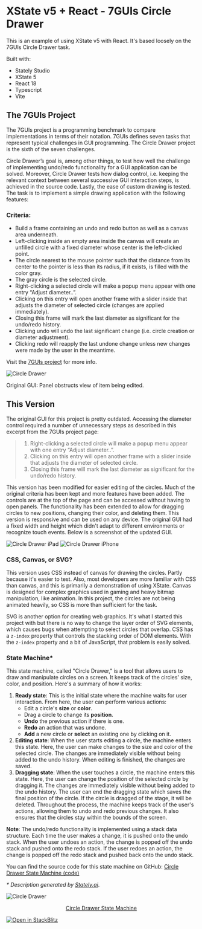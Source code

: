 # XState v5 + React - 7GUIs Circle Drawer

This is an example of using XState v5 with React. It's based loosely on the 7GUIs Circle Drawer task.

Built with:

- Stately Studio
- XState 5
- React 18
- Typescript
- Vite

## The 7GUIs Project

The 7GUIs project is a programming benchmark to compare implementations in terms of their notation. 7GUIs defines seven tasks that represent typical challenges in GUI programming. The Circle Drawer project is the sixth of the seven challenges.

Circle Drawer’s goal is, among other things, to test how well the challenge of implementing undo/redo functionality for a GUI application can be solved. Moreover, Circle Drawer tests how dialog control, i.e. keeping the relevant context between several successive GUI interaction steps, is achieved in the source code. Lastly, the ease of custom drawing is tested. The task is to implement a simple drawing application with the following features:

### Criteria:

- Build a frame containing an undo and redo button as well as a canvas area underneath.
- Left-clicking inside an empty area inside the canvas will create an unfilled circle with a fixed diameter whose center is the left-clicked point.
- The circle nearest to the mouse pointer such that the distance from its center to the pointer is less than its radius, if it exists, is filled with the color gray.
- The gray circle is the selected circle.
- Right-clicking a selected circle will make a popup menu appear with one entry “Adjust diameter..”.
- Clicking on this entry will open another frame with a slider inside that adjusts the diameter of selected circle (changes are applied immediately).
- Closing this frame will mark the last diameter as significant for the undo/redo history.
- Clicking undo will undo the last significant change (i.e. circle creation or diameter adjustment).
- Clicking redo will reapply the last undone change unless new changes were made by the user in the meantime.

Visit the [7GUIs project](https://eugenkiss.github.io/7guis/tasks#circle "Circle Drawer") for more info.

<img src="public/original-circle-drawer.png" alt="Circle Drawer" />

Original GUI: Panel obstructs view of item being edited.

## This Version

The original GUI for this project is pretty outdated. Accessing the diameter control required a number of unnecessary steps as described in this excerpt from the 7GUIs project page:

> 1. Right-clicking a selected circle will make a popup menu appear with one entry “Adjust diameter..”.
> 2. Clicking on this entry will open another frame with a slider inside that adjusts the diameter of selected circle.
> 3. Closing this frame will mark the last diameter as significant for the undo/redo history.

This version has been modified for easier editing of the circles. Much of the original criteria has been kept and more features have been added. The controls are at the top of the page and can be accessed without having to open panels. The functionality has been extended to allow for dragging circles to new positions, changing their color, and deleting them. This version is responsive and can be used on any device. The original GUI had a fixed width and height which didn't adapt to different environments or recognize touch events. Below is a screenshot of the updated GUI.

<img src="public/circle-drawer.png" alt="Circle Drawer iPad" />

<img src="public/circle-drawer-iphone.png" alt="Circle Drawer iPhone" />

### CSS, Canvas, or SVG?

This version uses CSS instead of canvas for drawing the circles. Partly because it's easier to test. Also, most developers are more familiar with CSS than canvas, and this is primarily a demonstration of using XState. Canvas is designed for complex graphics used in gaming and heavy bitmap manipulation, like animation. In this project, the circles are not being animated heavily, so CSS is more than sufficient for the task.

SVG is another option for creating web graphics. It's what I started this project with but there is no way to change the layer order of SVG elements, which causes bugs when attempting to select circles that overlap. CSS has a `z-index` property that controls the stacking order of DOM elements. With the `z-index` property and a bit of JavaScript, that problem is easily solved.

### State Machine\*

This state machine, called "Circle Drawer," is a tool that allows users to draw and manipulate circles on a screen. It keeps track of the circles' size, color, and position. Here's a summary of how it works:

1. **Ready state**: This is the initial state where the machine waits for user interaction. From here, the user can perform various actions:
   - Edit a circle's **size** or **color**.
   - Drag a circle to change its **position**.
   - **Undo** the previous action if there is one.
   - **Redo** an action that was undone.
   - **Add** a new circle or **select** an existing one by clicking on it.
2. **Editing state**: When the user starts editing a circle, the machine enters this state. Here, the user can make changes to the size and color of the selected circle. The changes are immediately visible without being added to the undo history. When editing is finished, the changes are saved.
3. **Dragging state**: When the user touches a circle, the machine enters this state. Here, the user can change the position of the selected circle by dragging it. The changes are immediately visible without being added to the undo history. The user can end the dragging state which saves the final position of the circle. If the circle is dragged of the stage, it will be deleted. Throughout the process, the machine keeps track of the user's actions, allowing them to undo and redo previous changes. It also ensures that the circles stay within the bounds of the screen.

**Note**: The undo/redo functionality is implemented using a stack data structure. Each time the user makes a change, it is pushed onto the undo stack. When the user undoes an action, the change is popped off the undo stack and pushed onto the redo stack. If the user redoes an action, the change is popped off the redo stack and pushed back onto the undo stack.

You can find the source code for this state machine on GitHub: [Circle Drawer State Machine (code)](https://github.com/stevebarakat/circle-drawer/blob/main/src/machine.ts)

_\* Description generated by [Stately.ai](https://stately.ai/ "Stately.ai")_.

<img src="public/machine.jpg" alt="Circle Drawer" />
<p align="center">
    <a href="https://stately.ai/registry/editor/f28b6355-588e-4c93-8699-80fa3f7fc507?machineId=6feb2f0a-f571-47d0-a3ec-d00f8953f956">Circle Drawer State Machine</a>
</p>

[![Open in StackBlitz](https://developer.stackblitz.com/img/open_in_stackblitz.svg)](https://stackblitz.com/github.com/stevebarakat/circle-drawer)
